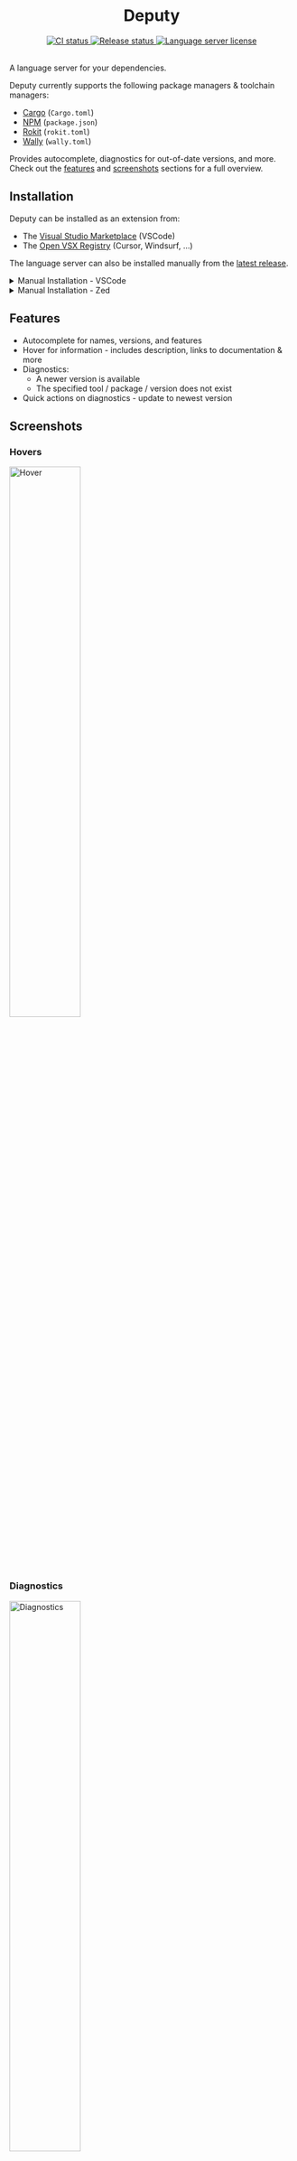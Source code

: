 <!-- markdownlint-disable MD033 -->
<!-- markdownlint-disable MD041 -->

<h1 align="center">Deputy</h1>

<div align="center">
  <a href="https://github.com/filiptibell/deputy/actions">
  <img src="https://shields.io/endpoint?url=https://badges.readysetplay.io/workflow/filiptibell/deputy/ci.yaml" alt="CI status" />
  </a>
  <a href="https://github.com/filiptibell/deputy/actions">
    <img src="https://shields.io/endpoint?url=https://badges.readysetplay.io/workflow/filiptibell/deputy/release.yaml" alt="Release status" />
  </a>
  <a href="https://github.com/filiptibell/deputy/blob/main/LICENSE.txt">
    <img src="https://img.shields.io/github/license/filiptibell/deputy.svg?label=License&color=informational" alt="Language server license" />
  </a>
</div>

<br/>

A language server for your dependencies.

Deputy currently supports the following package managers & toolchain managers:

- [Cargo](https://crates.io) (`Cargo.toml`)
- [NPM](https://www.npmjs.com) (`package.json`)
- [Rokit](https://github.com/rojo-rbx/rokit) (`rokit.toml`)
- [Wally](https://github.com/UpliftGames/wally) (`wally.toml`)

Provides autocomplete, diagnostics for out-of-date versions, and more. <br/>
Check out the [features](#features) and [screenshots](#screenshots) sections for a full overview.

## Installation

Deputy can be installed as an extension from:

- The [Visual Studio Marketplace](https://marketplace.visualstudio.com/items?itemName=filiptibell.deputy) (VSCode)
- The [Open VSX Registry](https://open-vsx.org/extension/filiptibell/deputy) (Cursor, Windsurf, ...)

The language server can also be installed manually from the [latest release](https://github.com/filiptibell/deputy/releases/latest).

<details>
<summary> Manual Installation - VSCode </summary>

1. [Install Bun](https://bun.sh/docs/installation)
2. [Install the VSCode Command Line Interface](https://code.visualstudio.com/docs/editor/command-line)
3. Make sure you have installed the language server binary and that it exists on PATH
4. Clone this repository, and navigate to the `editors/vscode` directory
5. Finally, build and install the extension by running these three commands, in order:
   ```bash
   bun install
   bun pm trust --all
   bun run extension-install
   ```

</details>

<details>
<summary> Manual Installation - Zed </summary>

1. [Install Rust](https://www.rust-lang.org/tools/install)
2. Make sure you have installed the language server binary and that it exists on PATH
3. Clone this repository, and navigate to the root directory
4. Install the Zed extension at `editors/zed` as a [dev extension](https://zed.dev/docs/extensions/developing-extensions#developing-an-extension-locally)

</details>

## Features

- Autocomplete for names, versions, and features
- Hover for information - includes description, links to documentation & more
- Diagnostics:
  - A newer version is available
  - The specified tool / package / version does not exist
- Quick actions on diagnostics - update to newest version

## Screenshots

### Hovers

<img src="assets/cargo-screenshot-hover.png" alt="Hover" height="50%" width="50%" />

### Diagnostics

<img src="assets/cargo-screenshot-diagnostics.png" alt="Diagnostics" height="50%" width="50%" />

### Completions

<img src="assets/cargo-screenshot-completions.png" alt="Completions" height="50%" width="50%" />


## Why "Deputy"?

This project was previously called "Tooling Language Server", but I felt it was a bit too generic and verbose.

Deputy is mostly just a fun wordplay on "Dependency" and "Utility", but you can also interpret it using the literal meaning of the word. <br/>
Deputy helps you (the sheriff of dependencies) stay informed, and keep your versions up to date. 🤠
